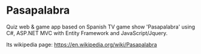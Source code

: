 # Pasapalabra
Quiz web & game app based on Spanish TV game show 'Pasapalabra' using C#, ASP.NET MVC with Entity Framework and JavaScript/Jquery.

Its wikipedia page: https://en.wikipedia.org/wiki/Pasapalabra
